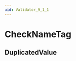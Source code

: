 ```yaml
---
uid: Validator_9_1_1
---
```


# CheckNameTag

## DuplicatedValue

<!-- Description, Properties, ... sections are auto-generated. -->
<!-- REPLACE ME AUTO-GENERATION -->

<!-- Uncomment to add extra details -->
<!--### Details-->

<!-- Uncomment to add example code -->
<!--### Example code-->
